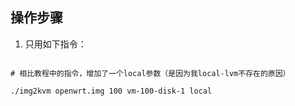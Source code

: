 ## 操作步骤

1. 只用如下指令：

~~~

# 相比教程中的指令，增加了一个local参数（是因为我local-lvm不存在的原因）

./img2kvm openwrt.img 100 vm-100-disk-1 local

~~~